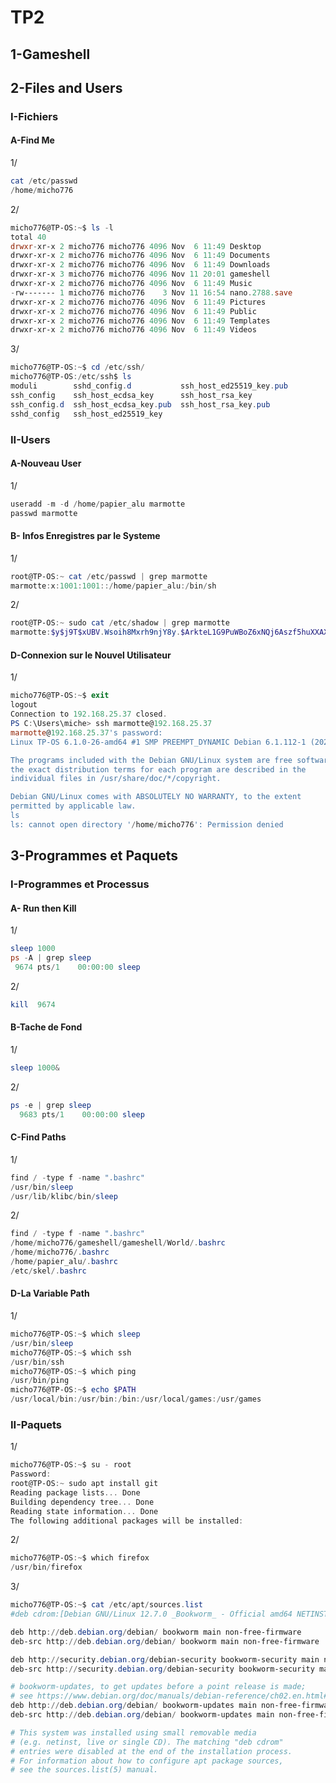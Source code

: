 # TP2

## 1-Gameshell

## 2-Files and Users

### I-Fichiers

#### A-Find Me

1/

```powershell
cat /etc/passwd
/home/micho776
```

2/

```powershell
micho776@TP-OS:~$ ls -l
total 40
drwxr-xr-x 2 micho776 micho776 4096 Nov  6 11:49 Desktop
drwxr-xr-x 2 micho776 micho776 4096 Nov  6 11:49 Documents
drwxr-xr-x 2 micho776 micho776 4096 Nov  6 11:49 Downloads
drwxr-xr-x 3 micho776 micho776 4096 Nov 11 20:01 gameshell
drwxr-xr-x 2 micho776 micho776 4096 Nov  6 11:49 Music
-rw------- 1 micho776 micho776    3 Nov 11 16:54 nano.2788.save
drwxr-xr-x 2 micho776 micho776 4096 Nov  6 11:49 Pictures
drwxr-xr-x 2 micho776 micho776 4096 Nov  6 11:49 Public
drwxr-xr-x 2 micho776 micho776 4096 Nov  6 11:49 Templates
drwxr-xr-x 2 micho776 micho776 4096 Nov  6 11:49 Videos
```

3/

```powershell
micho776@TP-OS:~$ cd /etc/ssh/
micho776@TP-OS:/etc/ssh$ ls
moduli        sshd_config.d           ssh_host_ed25519_key.pub
ssh_config    ssh_host_ecdsa_key      ssh_host_rsa_key
ssh_config.d  ssh_host_ecdsa_key.pub  ssh_host_rsa_key.pub
sshd_config   ssh_host_ed25519_key
```

### II-Users

#### A-Nouveau User

1/

```powershell
useradd -m -d /home/papier_alu marmotte
passwd marmotte
```

#### B- Infos Enregistres par le Systeme

1/

```powershell
root@TP-OS:~ cat /etc/passwd | grep marmotte
marmotte:x:1001:1001::/home/papier_alu:/bin/sh
```

2/

```powershell
root@TP-OS:~ sudo cat /etc/shadow | grep marmotte
marmotte:$y$j9T$xUBV.Wsoih8Mxrh9njY8y.$ArkteL1G9PuWBoZ6xNQj6Aszf5huXXAXh1mQcNXhhv2:20038:0:99999:7:::
```

#### D-Connexion sur le Nouvel Utilisateur

1/

```powershell
micho776@TP-OS:~$ exit
logout
Connection to 192.168.25.37 closed.
PS C:\Users\miche> ssh marmotte@192.168.25.37
marmotte@192.168.25.37's password:
Linux TP-OS 6.1.0-26-amd64 #1 SMP PREEMPT_DYNAMIC Debian 6.1.112-1 (2024-09-30) x86_64

The programs included with the Debian GNU/Linux system are free software;
the exact distribution terms for each program are described in the
individual files in /usr/share/doc/*/copyright.

Debian GNU/Linux comes with ABSOLUTELY NO WARRANTY, to the extent
permitted by applicable law.
ls
ls: cannot open directory '/home/micho776': Permission denied
```

## 3-Programmes et Paquets

### I-Programmes et Processus

#### A- Run then Kill

1/

```powershell
sleep 1000
ps -A | grep sleep
 9674 pts/1    00:00:00 sleep
```

2/

```powershell
kill  9674
```

#### B-Tache de Fond

1/

```powershell
sleep 1000&
```

2/

```powershell
ps -e | grep sleep
  9683 pts/1    00:00:00 sleep
```

#### C-Find Paths

1/

```powershell
find / -type f -name ".bashrc"
/usr/bin/sleep
/usr/lib/klibc/bin/sleep
```

2/

```powershell
find / -type f -name ".bashrc"
/home/micho776/gameshell/gameshell/World/.bashrc
/home/micho776/.bashrc
/home/papier_alu/.bashrc
/etc/skel/.bashrc
```

#### D-La Variable Path

1/

```powershell
micho776@TP-OS:~$ which sleep
/usr/bin/sleep
micho776@TP-OS:~$ which ssh
/usr/bin/ssh
micho776@TP-OS:~$ which ping
/usr/bin/ping
micho776@TP-OS:~$ echo $PATH
/usr/local/bin:/usr/bin:/bin:/usr/local/games:/usr/games
```

### II-Paquets

1/

```powershell
micho776@TP-OS:~$ su - root
Password:
root@TP-OS:~ sudo apt install git
Reading package lists... Done
Building dependency tree... Done
Reading state information... Done
The following additional packages will be installed:
```

2/

```powershell
micho776@TP-OS:~$ which firefox
/usr/bin/firefox
```

3/

```powershell
micho776@TP-OS:~$ cat /etc/apt/sources.list
#deb cdrom:[Debian GNU/Linux 12.7.0 _Bookworm_ - Official amd64 NETINST with firmware 20240831-10:38]/ bookworm contrib main non-free-firmware

deb http://deb.debian.org/debian/ bookworm main non-free-firmware
deb-src http://deb.debian.org/debian/ bookworm main non-free-firmware

deb http://security.debian.org/debian-security bookworm-security main non-free-firmware
deb-src http://security.debian.org/debian-security bookworm-security main non-free-firmware

# bookworm-updates, to get updates before a point release is made;
# see https://www.debian.org/doc/manuals/debian-reference/ch02.en.html#_updates_and_backports
deb http://deb.debian.org/debian/ bookworm-updates main non-free-firmware
deb-src http://deb.debian.org/debian/ bookworm-updates main non-free-firmware

# This system was installed using small removable media
# (e.g. netinst, live or single CD). The matching "deb cdrom"
# entries were disabled at the end of the installation process.
# For information about how to configure apt package sources,
# see the sources.list(5) manual.
```
